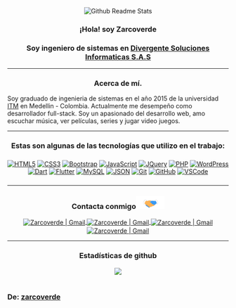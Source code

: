 <html>
<body>
<p align="center">
 <img width="200px" src="https://user-images.githubusercontent.com/31412501/118694241-7db51780-b7d1-11eb-9368-e97f2fed3ad9.png" align="center" alt="Github Readme Stats"/>
 <h3 align='center'>¡Hola! soy Zarcoverde</h3>
 <h3 align='center'>Soy ingeniero de sistemas en <a href="https://www.divergente.net.co/"> Divergente Soluciones Informaticas S.A.S </a></h3>
</p>
<hr>
<h3 align="center">Acerca de mí.</h3>
<p style="text-justify">Soy graduado de ingenieria de sistemas en el año 2015 de la universidad <a href="https://www.itm.edu.co/">ITM<a> en Medellin - Colombia. Actualmente me desempeño como desarrollador full-stack. Soy un apasionado del desarrollo web, amo escuchar música, ver películas, series y jugar video juegos.</p>
<hr>
<h3 align="center">Estas son algunas de las tecnologías que utilizo en el trabajo:</h3> 
<div align="center">
  
### 
[![HTML5](https://img.shields.io/badge/-HTML5-E34F26?style=flat&logo=html5&link=https://github.com/zarcoverde)](https://github.com/zarcoverde)
[![CSS3](https://img.shields.io/badge/-CSS3-1572B6?style=flat&logo=css3&link=https://github.com/zarcoverde)](https://github.com/zarcoverde)
[![Bootstrap](https://img.shields.io/badge/-Bootstrap-563D7C?style=flat&logo=bootstrap&&link=https://github.com/zarcoverde)](https://github.com/zarcoverde)
[![JavaScript](https://img.shields.io/badge/-JavaScript-black?style=flat&logo=javascript&link=https://github.com/zarcoverde)](https://github.com/zarcoverde)
[![JQuery](https://img.shields.io/badge/-JQuery-blue?style=flat&logo=jquery&link=https://github.com/zarcoverde)](https://github.com/zarcoverde)
[![PHP](https://img.shields.io/badge/-PHP-blue?style=flat&logo=PHP&link=https://github.com/zarcoverde)](https://github.com/zarcoverde)
[![WordPress](https://img.shields.io/badge/-WordPress-blue?style=flat&logo=wordpress&link=https://github.com/zarcoverde)](https://github.com/zarcoverde)
[![Dart](https://img.shields.io/badge/dart-blue?style=flat&logo=flutter&&link=https://github.com/zarcoverde)](https://github.com/zarcoverde)
[![Flutter](https://img.shields.io/badge/-Flutter-blue?style=flat&logo=flutter&&link=https://github.com/zarcoverde)](https://github.com/zarcoverde)
[![MySQL](https://img.shields.io/badge/-MySQL-black?style=flat&logo=mysql&link=https://github.com/zarcoverde)](https://github.com/zarcoverde)
[![JSON](https://img.shields.io/badge/-json-02569B?style=flat&logo=json&link=https://github.com/zarcoverde)](https://github.com/zarcoverde)
[![Git](http://img.shields.io/badge/-Git-F1502F?style=flat&logo=git&logoColor=FFFFFF)](https://github.com/zarcoverde)
[![GitHub](http://img.shields.io/badge/-Github-000000?style=flat&logo=github&logoColor=FFFFFF)](https://github.com/zarcoverde)
[![VSCode](http://img.shields.io/badge/-VS%20Code-007ACC?style=flat&logo=visual%20studio%20code&&link=https://github.com/zarcoverde)](https://github.com/zarcoverde)
###
  
</div> 
<hr>
<h3 align="center">Contacta conmigo<img src="https://github.com/SatYu26/SatYu26/blob/master/Assets/Handshake.gif" height="30px"></h3>
<div align="center">
 <a href="mailto:john.urrego@divergente.net.co">
    <img src="https://github.com/TheDudeThatCode/TheDudeThatCode/blob/master/Assets/Gmail.svg" width="20px" align="center" alt="Zarcoverde | Gmail"/>
  </a>
  <a href="https://www.linkedin.com/in/john-fredy-urrego-urrego-125805149/">
    <img src="https://github.com/TheDudeThatCode/TheDudeThatCode/blob/master/Assets/Linkedin.svg" width="20px" align="center" alt="Zarcoverde | Gmail"/>
  </a>
  <a href="https://twitter.com/zarcoverde">
    <img src="https://github.com/TheDudeThatCode/TheDudeThatCode/blob/master/Assets/Twitter.svg" width="20px" align="center" alt="Zarcoverde | Gmail"/>
  </a>
  <a href="https://www.instagram.com/zarcoverde/">
    <img src="https://github.com/TheDudeThatCode/TheDudeThatCode/blob/master/Assets/Instagram.svg" width="20px" align="center" alt="Zarcoverde | Gmail"/>
  </a>
</div>
<hr>
<h3 align='center'>Estadísticas de github</h3> 
<div align="center"><a href="https://github.com/zarcoverde/"><img align="center" src="https://github-readme-stats.vercel.app/api?username=zarcoverde&show_icons=true&include_all_commits=true&title_color=fff&icon_color=79ff97&text_color=9f9f9f&bg_color=151515"/></a>    
</div
</body>
</html>
<br>

### De: [zarcoverde](https://github.com/zarcoverde)

